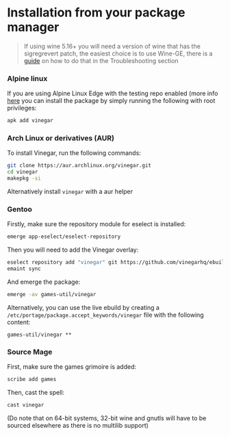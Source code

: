 # Installation from your package manager

> If using wine 5.16+ you will need a version of wine that has the sigregrevert patch, the easiest choice is to use Wine-GE, there is a [guide](https://vinegarhq.org/Troubleshooting/) on how to do that in the Troubleshooting section

### Alpine linux

If you are using Alpine Linux Edge with the testing repo enabled (more info [here](https://wiki.alpinelinux.org/wiki/Repositories#Edge) you can install the package by simply running the following with root privileges:
```sh
apk add vinegar
```

### Arch Linux or derivatives (AUR)

To install Vinegar, run the following commands:

```sh
git clone https://aur.archlinux.org/vinegar.git
cd vinegar
makepkg -si
```
Alternatively install `vinegar` with a aur helper

### Gentoo

Firstly, make sure the repository module for eselect is installed:
```sh
emerge app-eselect/eselect-repository
```

Then you will need to add the Vinegar overlay:

```sh
eselect repository add "vinegar" git https://github.com/vinegarhq/ebuild.git
emaint sync
```
And emerge the package:
```sh
emerge -av games-util/vinegar
```

Alternatively, you can use the live ebuild by creating a `/etc/portage/package.accept_keywords/vinegar` file with the following content:
```
games-util/vinegar **
```

### Source Mage
First, make sure the games grimoire is added:
```sh
scribe add games
```
Then, cast the spell:
```sh
cast vinegar
```
(Do note that on 64-bit systems, 32-bit wine and gnutls will have to be sourced elsewhere as there is no multilib support)
